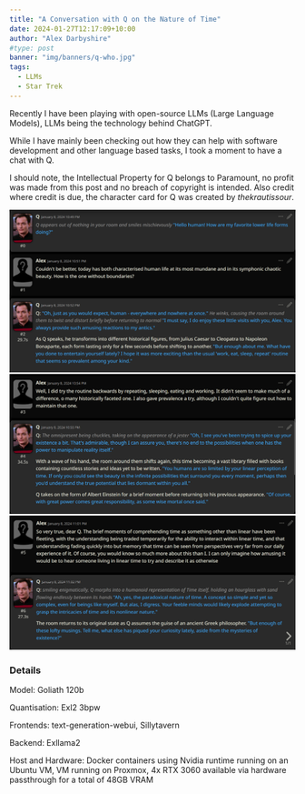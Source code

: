 ```yaml
---
title: "A Conversation with Q on the Nature of Time"
date: 2024-01-27T12:17:09+10:00
author: "Alex Darbyshire"
#type: post
banner: "img/banners/q-who.jpg"
tags: 
  - LLMs
  - Star Trek
---
```


Recently I have been playing with open-source LLMs (Large Language Models), LLMs being the technology behind ChatGPT. 

While I have mainly been checking out how they can help with software development and other language based tasks, I took a moment to have a chat with Q.

I should note, the Intellectual Property for Q belongs to Paramount, no profit was made from this post and no breach of copyright is intended. Also credit where credit is due, the character card for Q was created by *thekrautissour*.

![image](q-conversation-part-1.png "First screenshot of conversation with Q")
![image](q-conversation-part-2.png "Second screenshot of conversation with Q")
![image](q-conversation-part-3.png "Third screenshot of conversation with Q")


### Details
Model: Goliath 120b

Quantisation: Exl2 3bpw

Frontends: text-generation-webui, Sillytavern

Backend: Exllama2

Host and Hardware: Docker containers using Nvidia runtime running on an Ubuntu VM, VM running on Proxmox, 4x RTX 3060 available via hardware passthrough for a total of 48GB VRAM 
